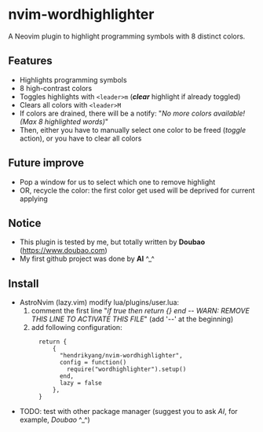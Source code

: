 # nvim-wordhighlighter

A Neovim plugin to highlight programming symbols with 8 distinct colors.

## Features

- Highlights programming symbols
- 8 high-contrast colors
- Toggles highlights with `<leader>m`  (***clear*** highlight if already toggled)
- Clears all colors with `<leader>M`
- If colors are drained, there will be a notify: "*No more colors available! (Max 8 highlighted words)*"
- Then, either you have to manually select one color to be freed (*toggle* action), or you have to clear all colors

## Future improve

- Pop a window for us to select which one to remove highlight 
- OR, recycle the color: the first color get used will be deprived for current applying

## Notice

- This plugin is tested by me, but totally written by **Doubao** (https://www.doubao.com)
- My first github project was done by **AI** ^_^

## Install

- AstroNvim (lazy.vim)
  modify lua/plugins/user.lua:
  1. comment the first line "*if true then return {} end -- WARN: REMOVE THIS LINE TO ACTIVATE THIS FILE*" (add '--' at the beginning)
  2. add following configuration:
      ```
        return {
            {
              "hendrikyang/nvim-wordhighlighter",
              config = function()
                require("wordhighlighter").setup()
              end,
              lazy = false
            },
        }
      ```
- TODO: test with other package manager (suggest you to ask *AI*, for example, *Doubao* ^_^)
